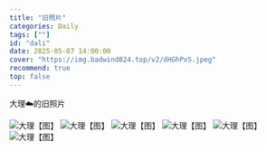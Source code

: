 ```yaml
---
title: "旧照片"
categories: Daily
tags: [""]
id: "dali"
date: 2025-05-07 14:00:00
cover: "https://img.badwind824.top/v2/dHGhPxS.jpeg"
recommend: true
top: false
---
```


<section class="vh-node vh-note"><p> 大理☁️的旧照片</p></section>

<section class="vh-node vh-picture">
<img alt="大理【图】" src="https://img.badwind824.top/v2/LJLhewV.jpeg" data-vh-lz-src="https://img.badwind824.top/v2/LJLhewV.jpeg" class="vh-article-img entered loaded" data-ll-status="loaded"> 
<img alt="大理【图】" src="https://img.badwind824.top/v2/GX5pPEP.jpeg" data-vh-lz-src="https://img.badwind824.top/v2/GX5pPEP.jpeg" class="vh-article-img entered loaded" data-ll-status="loaded"> 
<img alt="大理【图】" src="https://img.badwind824.top/v2/Hqob7Sr.jpeg" data-vh-lz-src="https://img.badwind824.top/v2/Hqob7Sr.jpeg" class="vh-article-img entered loaded" data-ll-status="loaded"> 
<img alt="大理【图】" src="https://img.badwind824.top/v2/z2QXzV7.jpeg" data-vh-lz-src="https://img.badwind824.top/v2/z2QXzV7.jpeg"" class="vh-article-img entered loaded" data-ll-status="loaded">
<img alt="大理【图】" src="https://img.badwind824.top/v2/CgpyxHd.jpeg" data-vh-lz-src="https://img.badwind824.top/v2/CgpyxHd.jpeg" class="vh-article-img entered loaded" data-ll-status="loaded"> 
<img alt="大理【图】" src="https://img.badwind824.top/v2/D7kF1VB.png" data-vh-lz-src="https://img.badwind824.top/v2/D7kF1VB.png" class="vh-article-img entered loaded" data-ll-status="loaded"> 

</section>